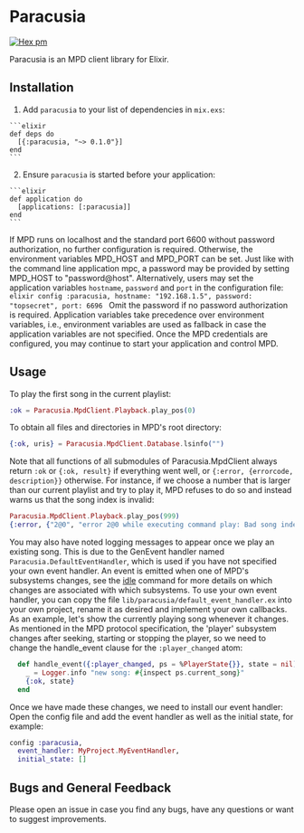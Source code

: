 # Paracusia
[![Hex pm](https://img.shields.io/hexpm/v/paracusia.svg?style=flat)](https://hex.pm/packages/paracusia)

Paracusia is an MPD client library for Elixir.

## Installation

  1. Add `paracusia` to your list of dependencies in `mix.exs`:

    ```elixir
    def deps do
      [{:paracusia, "~> 0.1.0"}]
    end
    ```

  2. Ensure `paracusia` is started before your application:

    ```elixir
    def application do
      [applications: [:paracusia]]
    end
    ```

If MPD runs on localhost and the standard port 6600 without password authorization, no further
configuration is required. Otherwise, the environment variables MPD\_HOST and MPD\_PORT can be set.
Just like with the command line application mpc, a password may be provided by setting MPD\_HOST to
"password@host". Alternatively, users may set the application variables `hostname`, `password` and
`port` in the configuration file:
    ```elixir
    config :paracusia,
      hostname: "192.168.1.5",
      password: "topsecret",
      port: 6696
    ```
Omit the password if no password authorization is required. Application variables take precedence
over environment variables, i.e., environment variables are used as fallback in case the application
variables are not specified. Once the MPD credentials are configured, you may continue to start
your application and control MPD.

## Usage

To play the first song in the current playlist:
```elixir
:ok = Paracusia.MpdClient.Playback.play_pos(0)
```
To obtain all files and directories in MPD's root directory:
```elixir
{:ok, uris} = Paracusia.MpdClient.Database.lsinfo("")
```
Note that all functions of all submodules of Paracusia.MpdClient always return `:ok` or `{:ok,
result}` if everything went well, or `{:error, {errorcode, description}}` otherwise. For instance,
if we choose a number that is larger than our current playlist and try to play it, MPD refuses to do
so and instead warns us that the song index is invalid:
```elixir
Paracusia.MpdClient.Playback.play_pos(999)
{:error, {"2@0", "error 2@0 while executing command play: Bad song index"}}
```

You may also have noted logging messages to appear once we play an existing
song. This is due to the GenEvent handler named `Paracusia.DefaultEventHandler`,
which is used if you have not specified your own event handler. An event is
emitted when one of MPD's subsystems changes, see the
[idle](https://musicpd.org/doc/protocol/command_reference.html#status_commands)
command for more details on which changes are associated with which subsystems.
To use your own event handler, you can copy the file
`lib/paracusia/default_event_handler.ex` into your own project, rename it as
desired and implement your own callbacks. As an example, let's show the
currently playing song whenever it changes. As mentioned in the MPD protocol
specification, the 'player' subsystem changes after seeking, starting or
stopping the player, so we need to change the handle\_event clause for the
`:player_changed` atom:

```elixir
  def handle_event({:player_changed, ps = %PlayerState{}}, state = nil) do
    _ = Logger.info "new song: #{inspect ps.current_song}"
    {:ok, state}
  end
```
Once we have made these changes, we need to install our event handler: Open the config file and add
the event handler as well as the initial state, for example:
```elixir
config :paracusia,
  event_handler: MyProject.MyEventHandler,
  initial_state: []
```

## Bugs and General Feedback

Please open an issue in case you find any bugs, have any questions or want to
suggest improvements.
